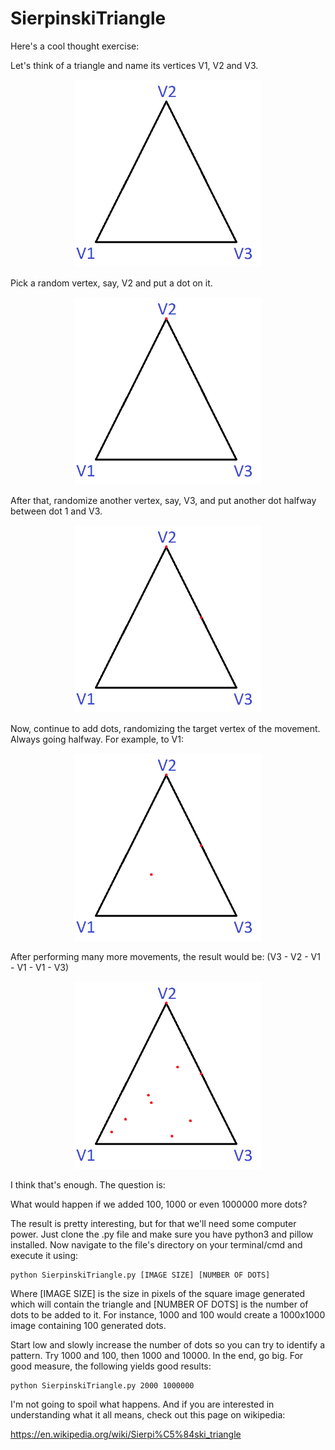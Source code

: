 # SierpinskiTriangle
Here's a cool thought exercise:

Let's think of a triangle and name its vertices V1, V2 and V3.

<p align="center">
  <img width="300" height="300" src="/resources/Triangle1.bmp">
</p>

Pick a random vertex, say, V2 and put a dot on it.

<p align="center">
  <img width="300" height="300" src="/resources/Triangle2.bmp">
</p>

After that, randomize another vertex, say, V3, and put another dot halfway between dot 1 and V3.

<p align="center">
  <img width="300" height="300" src="/resources/Triangle3.bmp">
</p>

Now, continue to add dots, randomizing the target vertex of the movement. Always going halfway.
For example, to V1:

<p align="center">
  <img width="300" height="300" src="/resources/Triangle4.bmp">
</p>

After performing many more movements, the result would be:
(V3 - V2 - V1 - V1 - V1 - V3)

<p align="center">
  <img width="300" height="300" src="/resources/Triangle5.bmp">
</p>

I think that's enough. The question is:

What would happen if we added 100, 1000 or even 1000000 more dots?

The result is pretty interesting, but for that we'll need some computer power. Just clone the .py file and make sure you have python3 and pillow installed. Now navigate to the file's directory on your terminal/cmd and execute it using:

```
python SierpinskiTriangle.py [IMAGE SIZE] [NUMBER OF DOTS]
```

Where [IMAGE SIZE] is the size in pixels of the square image generated which will contain the triangle and [NUMBER OF DOTS] is the number of dots to be added to it. For instance, 1000 and 100 would create a 1000x1000 image containing 100 generated dots.

Start low and slowly increase the number of dots so you can try to identify a pattern. Try 1000 and 100, then 1000 and 10000. In the end, go big. For good measure, the following yields good results:

```
python SierpinskiTriangle.py 2000 1000000
```

I'm not going to spoil what happens. And if you are interested in understanding what it all means, check out this page on wikipedia:

https://en.wikipedia.org/wiki/Sierpi%C5%84ski_triangle
